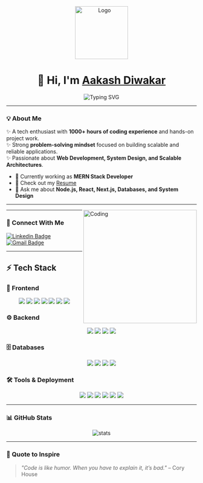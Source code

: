 <!-- Profile Header -->
<div align="center">
  <img width="140px" src="https://user-images.githubusercontent.com/110044436/211144350-68954e94-e556-41a5-9d4a-1a1bdaffb819.png" alt="Logo"/>
  
  <h1>🙏 Hi, I'm <a href="https://github.com/akshvaishnav96/">Aakash Diwakar</a></h1>
  
  <img src="https://readme-typing-svg.herokuapp.com/?lines=MERN+Stack+Developer;Problem+Solver;Tech+Enthusiast;Quick+Learner&color=00bfa6&center=true&vCenter=true&width=500&height=45" alt="Typing SVG" />
</div>

---

### 💡 About Me  
✨ A tech enthusiast with **1000+ hours of coding experience** and hands-on project work.  
✨ Strong **problem-solving mindset** focused on building scalable and reliable applications.  
✨ Passionate about **Web Development, System Design, and Scalable Architectures**.  

- 🌱 Currently working as **MERN Stack Developer**  
- 📄 Check out my [Resume](https://drive.google.com/file/d/15gzfuu1KX4H8ZTiYcr9KSkxAzbnbDrM1/view?usp=sharing)  
- 💬 Ask me about **Node.js, React, Next.js, Databases, and System Design**  

---

<img align="right" alt="Coding" width="300" src="https://cdn.dribbble.com/users/2131993/screenshots/4948736/thoughtworks-gif_dribbble.gif"/>

---

### 🔗 Connect With Me  

[![Linkedin Badge](https://img.shields.io/badge/-Akash%20Diwakar-blue?style=for-the-badge&logo=Linkedin&logoColor=white)](https://www.linkedin.com/in/akash-diwakar-112b601ba/)  
[![Gmail Badge](https://img.shields.io/badge/-akashdiwakar575@gmail.com-c14438?style=for-the-badge&logo=Gmail&logoColor=white)](mailto:akashdiwakar575@gmail.com)  

---

## ⚡ Tech Stack  

### 🎨 Frontend  
<p align="center">
  <img src="https://img.shields.io/badge/html5-%23E34F26.svg?style=for-the-badge&logo=html5&logoColor=white" />
  <img src="https://img.shields.io/badge/css3-%231572B6.svg?style=for-the-badge&logo=css3&logoColor=white" />
  <img src="https://img.shields.io/badge/javascript-%23323330.svg?style=for-the-badge&logo=javascript&logoColor=%23F7DF1E" />
  <img src="https://img.shields.io/badge/React-20232A?style=for-the-badge&logo=react&logoColor=61DAFB" />
  <img src="https://img.shields.io/badge/Redux-593D88?style=for-the-badge&logo=redux&logoColor=white" />
  <img src="https://img.shields.io/badge/Material%20UI-007FFF?style=for-the-badge&logo=mui&logoColor=white" />
  <img src="https://img.shields.io/badge/chakra ui-%234ED1C5.svg?style=for-the-badge&logo=chakraui&logoColor=white"/>
</p>

### ⚙️ Backend  
<p align="center">
  <img src="https://img.shields.io/badge/Node.js-339933?style=for-the-badge&logo=nodedotjs&logoColor=white" />
  <img src="https://img.shields.io/badge/Express.js-000000?style=for-the-badge&logo=express&logoColor=white"/>
  <img src="https://img.shields.io/badge/PHP-777BB4?style=for-the-badge&logo=php&logoColor=white"/>
  <img src="https://img.shields.io/badge/Laravel-FF2D20?style=for-the-badge&logo=laravel&logoColor=white"/>
</p>

### 🗄️ Databases  
<p align="center">
  <img src="https://img.shields.io/badge/MongoDB-4EA94B?style=for-the-badge&logo=mongodb&logoColor=white"/>
  <img src="https://img.shields.io/badge/MySQL-4479A1?style=for-the-badge&logo=mysql&logoColor=white"/>
  <img src="https://img.shields.io/badge/PostgreSQL-316192?style=for-the-badge&logo=postgresql&logoColor=white"/>
  <img src="https://img.shields.io/badge/Elasticsearch-005571?style=for-the-badge&logo=elasticsearch&logoColor=white"/>
</p>

### 🛠️ Tools & Deployment  
<p align="center">
  <img src="https://img.shields.io/badge/heroku-%23430098.svg?style=for-the-badge&logo=heroku&logoColor=white"/>
  <img src="https://img.shields.io/badge/netlify-%23000000.svg?style=for-the-badge&logo=netlify&logoColor=#00C7B7"/>
  <img src="https://img.shields.io/badge/vercel-%23000000.svg?style=for-the-badge&logo=vercel&logoColor=white"/>
  <img src="https://img.shields.io/badge/Git-f44d27?style=for-the-badge&logo=git&logoColor=white"/>
  <img src="https://img.shields.io/badge/GitHub-100000?style=for-the-badge&logo=github&logoColor=white"/>
  <img src="https://img.shields.io/badge/NPM-%23000000.svg?style=for-the-badge&logo=npm&logoColor=white"/>
</p>

---

### 📊 GitHub Stats  

<p align="center">
  <img src="https://github-readme-stats.vercel.app/api?username=akshvaishnav96&show_icons=true&theme=radical" alt="stats"/>
</p>

---

### 🚀 Quote to Inspire  
> *"Code is like humor. When you have to explain it, it’s bad."* – Cory House
